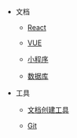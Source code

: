* 文档

  * [React](Note/React/README.md)

  * [VUE](Note/vue/README.md)

  * [小程序](Note/小程序/README.md)

  * [数据库](Note/SQL/README.md)


* 工具

  * [文档创建工具](Note/工具/doc.md) 

  * [Git](Note/工具/git.md) 